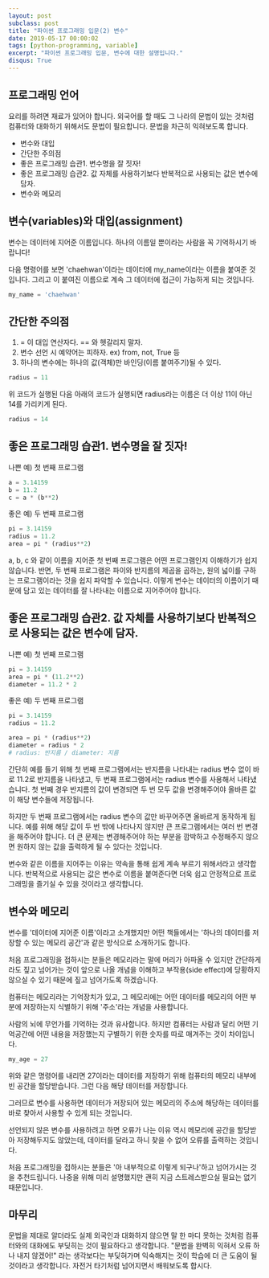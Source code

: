 ```yaml
---
layout: post
subclass: post
title: "파이썬 프로그래밍 입문(2) 변수"
date: 2019-05-17 00:00:02
tags: [python-programming, variable]
excerpt: "파이썬 프로그래밍 입문, 변수에 대한 설명입니다."
disqus: True
---
```


## 프로그래밍 언어

요리를 하려면 재료가 있어야 합니다. 외국어를 할 때도 그 나라의 문법이 있는 것처럼 컴퓨터와 대화하기 위해서도 문법이 필요합니다. 문법을 차근히 익혀보도록 합니다.

- 변수와 대입
- 간단한 주의점
- 좋은 프로그래밍 습관1. 변수명을 잘 짓자!
- 좋은 프로그래밍 습관2. 값 자체를 사용하기보다 반복적으로 사용되는 값은 변수에 담자.
- 변수와 메모리

## 변수(variables)와 대입(assignment)

변수는 데이터에 지어준 이름입니다. 하나의 이름일 뿐이라는 사람을 꼭 기억하시기 바랍니다!

다음 명령어를 보면 'chaehwan'이라는 데이터에 my_name이라는 이름을 붙여준 것입니다. 그리고 이 붙여진 이름으로 계속 그 데이터에 접근이 가능하게 되는 것입니다.

```python
my_name = 'chaehwan'
```

## 간단한 주의점

1. = 이 대입 연산자다. == 와 헷갈리지 말자.
2. 변수 선언 시 예약어는 피하자. ex) from, not, True 등
3. 하나의 변수에는 하나의 값(객체)만 바인딩(이름 붙여주기)될 수 있다.

```python
radius = 11
```

위 코드가 실행된 다음 아래의 코드가 실행되면 radius라는 이름은 더 이상 11이 아닌 14를 가리키게 된다.

```python
radius = 14
```

## 좋은 프로그래밍 습관1. 변수명을 잘 짓자!

나쁜 예) 첫 번째 프로그램

```python
a = 3.14159
b = 11.2
c = a * (b**2)
```

좋은 예) 두 번째 프로그램

```python
pi = 3.14159
radius = 11.2
area = pi * (radius**2)
```

a, b, c 와 같이 이름을 지어준 첫 번째 프로그램은 어떤 프로그램인지 이해하기가 쉽지 않습니다. 반면, 두 번째 프로그램은 파이와 반지름의 제곱을 곱하는, 원의 넓이를 구하는 프로그램이라는 것을 쉽지 파악할 수 있습니다. 이렇게 변수는 데이터의 이름이기 때문에 담고 있는 데이터를 잘 나타내는 이름으로 지어주어야 합니다.

## 좋은 프로그래밍 습관2. 값 자체를 사용하기보다 반복적으로 사용되는 값은 변수에 담자.

나쁜 예) 첫 번째 프로그램

```python
pi = 3.14159
area = pi * (11.2**2)
diameter = 11.2 * 2
```

좋은 예) 두 번째 프로그램

```python
pi = 3.14159
radius = 11.2

area = pi * (radius**2)
diameter = radius * 2
# radius: 반지름 / diameter: 지름
```

간단히 예를 들기 위해 첫 번째 프로그램에서는 반지름을 나타내는 radius 변수 없이 바로 11.2로 반지름을 나타냈고, 두 번째 프로그램에서는 radius 변수를 사용해서 나타냈습니다. 첫 번째 경우 반지름의 값이 변경되면 두 번 모두 값을 변경해주어야 올바른 값이 해당 변수들에 저장됩니다.

하지만 두 번째 프로그램에서는 radius 변수의 값만 바꾸어주면 올바르게 동작하게 됩니다. 예를 위해 해당 값이 두 번 밖에 나타나지 않지만 큰 프로그램에서는 여러 번 변경을 해주어야 합니다. 더 큰 문제는 변경해주어야 하는 부분을 깜박하고 수정해주지 않으면 원하지 않는 값을 출력하게 될 수 있다는 것입니다.

변수와 같은 이름을 지어주는 이유는 약속을 통해 쉽게 계속 부르기 위해서라고 생각합니다. 반복적으로 사용되는 값은 변수로 이름을 붙여준다면 더욱 쉽고 안정적으로 프로그래밍을 즐기실 수 있을 것이라고 생각합니다.

## 변수와 메모리

변수를 '데이터에 지어준 이름'이라고 소개했지만 어떤 책들에서는 '하나의 데이터를 저장할 수 있는 메모리 공간'과 같은 방식으로 소개하기도 합니다.

처음 프로그래밍을 접하시는 분들은 메모리라는 말에 머리가 아파올 수 있지만 간단하게라도 짚고 넘어가는 것이 앞으로 나올 개념을 이해하고 부작용(side effect)에 당황하지 않으실 수 있기 때문에 짚고 넘어가도록 하겠습니다.

컴퓨터는 메모리라는 기억장치가 있고, 그 메모리에는 어떤 데이터를 메모리의 어떤 부분에 저장하는지 식별하기 위해 '주소'라는 개념을 사용합니다.

사람의 뇌에 무언가를 기억하는 것과 유사합니다. 하지만 컴퓨터는 사람과 달리 어떤 기억공간에 어떤 내용을 저장했는지 구별하기 위한 숫자를 따로 매겨주는 것이 차이입니다.

```python
my_age = 27
```

위와 같은 명령어를 내리면 27이라는 데이터를 저장하기 위해 컴퓨터의 메모리 내부에 빈 공간을 할당받습니다. 그런 다음 해당 데이터를 저장합니다.

그러므로 변수를 사용하면 데이터가 저장되어 있는 메모리의 주소에 해당하는 데이터를 바로 찾아서 사용할 수 있게 되는 것입니다.

선언되지 않은 변수를 사용하려고 하면 오류가 나는 이유 역시 메모리에 공간을 할당받아 저장해두지도 않았는데, 데이터를 달라고 하니 찾을 수 없어 오류를 출력하는 것입니다.

처음 프로그래밍을 접하시는 분들은 '아 내부적으로 이렇게 되구나'하고 넘어가시는 것을 추천드립니다. 나중을 위해 미리 설명했지만 괜히 지금 스트레스받으실 필요는 없기 때문입니다.

## 마무리

문법을 제대로 알더라도 실제 외국인과 대화하지 않으면 말 한 마디 못하는 것처럼 컴퓨터와의 대화에도 부딪히는 것이 필요하다고 생각합니다. "문법을 완벽히 익혀서 오류 하나 내지 않겠어!" 라는 생각보다는 부딪혀가며 익숙해지는 것이 학습에 더 큰 도움이 될 것이라고 생각합니다. 자전거 타기처럼 넘어지면서 배워보도록 합시다.
